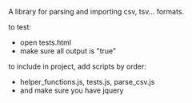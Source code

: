 A library for parsing and importing csv, tsv... formats.


to test:
<ul>
	<li>open tests.html</li>
	<li>make sure all output is "true"</li>
</ul>
to include in project, add scripts by order:
<ul> 
	<li>helper_functions.js, tests.js, parse_csv.js</li>
	<li>and make sure you have jquery</li>
</ul>